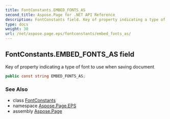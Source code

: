 ```yaml
---
title: FontConstants.EMBED_FONTS_AS
second_title: Aspose.Page for .NET API Reference
description: FontConstants field. Key of property indicating a type of font to use when saving document
type: docs
weight: 30
url: /net/aspose.page.eps/fontconstants/embed_fonts_as/
---
```

## FontConstants.EMBED_FONTS_AS field

Key of property indicating a type of font to use when saving document

```csharp
public const string EMBED_FONTS_AS;
```

### See Also

* class [FontConstants](../)
* namespace [Aspose.Page.EPS](../../fontconstants/)
* assembly [Aspose.Page](../../../)


